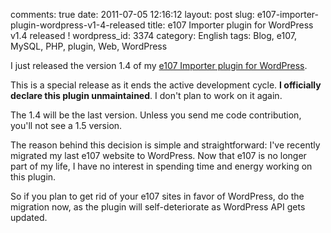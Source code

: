 comments: true
date: 2011-07-05 12:16:12
layout: post
slug: e107-importer-plugin-wordpress-v1-4-released
title: e107 Importer plugin for WordPress v1.4 released !
wordpress_id: 3374
category: English
tags: Blog, e107, MySQL, PHP, plugin, Web, WordPress

I just released the version 1.4 of my [e107 Importer plugin for WordPress](http://wordpress.org/extend/plugins/e107-importer/).

This is a special release as it ends the active development cycle. **I officially declare this plugin unmaintained**. I don't plan to work on it again.

The 1.4 will be the last version. Unless you send me code contribution, you'll not see a 1.5 version.

The reason behind this decision is simple and straightforward: I've recently migrated my last e107 website to WordPress. Now that e107 is no longer part of my life, I have no interest in spending time and energy working on this plugin.

So if you plan to get rid of your e107 sites in favor of WordPress, do the migration now, as the plugin will self-deteriorate as WordPress API gets updated.
